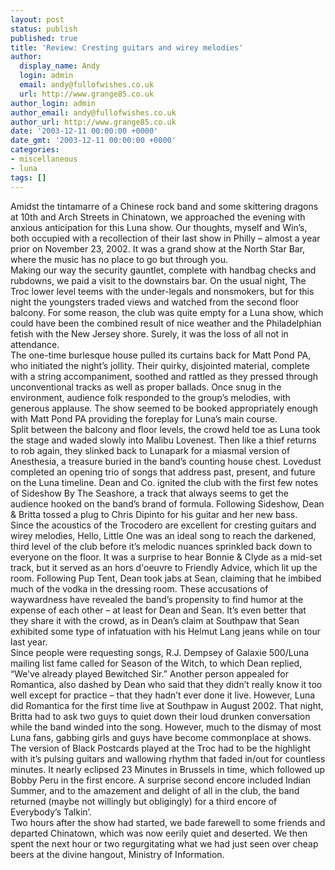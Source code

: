 ```yaml
---
layout: post
status: publish
published: true
title: 'Review: Cresting guitars and wirey melodies'
author:
  display_name: Andy
  login: admin
  email: andy@fullofwishes.co.uk
  url: http://www.grange85.co.uk
author_login: admin
author_email: andy@fullofwishes.co.uk
author_url: http://www.grange85.co.uk
date: '2003-12-11 00:00:00 +0000'
date_gmt: '2003-12-11 00:00:00 +0000'
categories:
- miscellaneous
- luna
tags: []
---
```

<p>Amidst the tintamarre of a Chinese rock band and some skittering dragons at 10th and Arch Streets in Chinatown, we approached the evening with anxious anticipation for this Luna show. Our thoughts, myself and Win’s, both occupied with a recollection of their last show in Philly – almost a year prior on November 23, 2002. It was a grand show at the North Star Bar, where the music has no place to go but through you.<br />Making our way the security gauntlet, complete with handbag checks and rubdowns, we paid a visit to the downstairs bar. On the usual night, The Troc lower level teems with the under-legals and nonsmokers, but for this night the youngsters traded views and watched from the second floor balcony. For some reason, the club was quite empty for a Luna show, which could have been the combined result of nice weather and the Philadelphian fetish with the New Jersey shore. Surely, it was the loss of all not in attendance.<br />The one-time burlesque house pulled its curtains back for Matt Pond PA, who initiated the night’s jollity. Their quirky, disjointed material, complete with a string accompaniment, soothed and rattled as they pressed through unconventional tracks as well as proper ballads. Once snug in the environment, audience folk responded to the group’s melodies, with generous applause. The show seemed to be booked appropriately enough with Matt Pond PA providing the foreplay for Luna’s main course.<br />Split between the balcony and floor levels, the crowd held toe as Luna took the stage and waded slowly into Malibu Lovenest. Then like a thief returns to rob again, they slinked back to Lunapark for a miasmal version of Anesthesia, a treasure buried in the band’s counting house chest. Lovedust completed an opening trio of songs that address past, present, and future on the Luna timeline. Dean and Co. ignited the club with the first few notes of Sideshow By The Seashore, a track that always seems to get the audience hooked on the band’s brand of formula. Following Sideshow, Dean & Britta tossed a plug to Chris Dipinto for his guitar and her new bass.<br />Since the acoustics of the Trocodero are excellent for cresting guitars and wirey melodies, Hello, Little One was an ideal song to reach the darkened, third level of the club before it’s melodic nuances sprinkled back down to everyone on the floor. It was a surprise to hear Bonnie & Clyde as a mid-set track, but it served as an hors d'oeuvre to Friendly Advice, which lit up the room. Following Pup Tent, Dean took jabs at Sean, claiming that he imbibed much of the vodka in the dressing room. These accusations of waywardness have revealed the band’s propensity to find humor at the expense of each other – at least for Dean and Sean. It’s even better that they share it with the crowd, as in Dean’s claim at Southpaw that Sean exhibited some type of infatuation with his Helmut Lang jeans while on tour last year.<br />Since people were requesting songs, R.J. Dempsey of Galaxie 500/Luna mailing list fame called for Season of the Witch, to which Dean replied, “We’ve already played Bewitched Sir.” Another person appealed for Romantica, also dashed by Dean who said that they didn’t really know it too well except for practice – that they hadn’t ever done it live. However, Luna did Romantica for the first time live at Southpaw in August 2002. That night, Britta had to ask two guys to quiet down their loud drunken conversation while the band winded into the song. However, much to the dismay of most Luna fans, gabbing girls and guys have become commonplace at shows.<br />The version of Black Postcards played at the Troc had to be the highlight with it’s pulsing guitars and wallowing rhythm that faded in/out for countless minutes. It nearly eclipsed 23 Minutes in Brussels in time, which followed up Bobby Peru in the first encore. A surprise second encore included Indian Summer, and to the amazement and delight of all in the club, the band returned (maybe not willingly but obligingly) for a third encore of Everybody’s Talkin’.  <br />Two hours after the show had started, we bade farewell to some friends and departed Chinatown, which was now eerily quiet and deserted. We then spent the next hour or two regurgitating what we had just seen over cheap beers at the divine hangout, Ministry of Information.</p>
